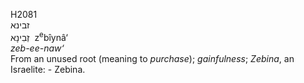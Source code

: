 <body>
  <p>H2081<br>  זבינא  <br> זְבִינָא  ‎  z<sup>e</sup>bı̂ynâ‘  <br><i>zeb-ee-naw‘ </i><br>From an unused root (meaning to <i>purchase</i>); <i>gainfulness</i>; <i>Zebina</i>, an Israelite: - Zebina.<br></p>
 </body>